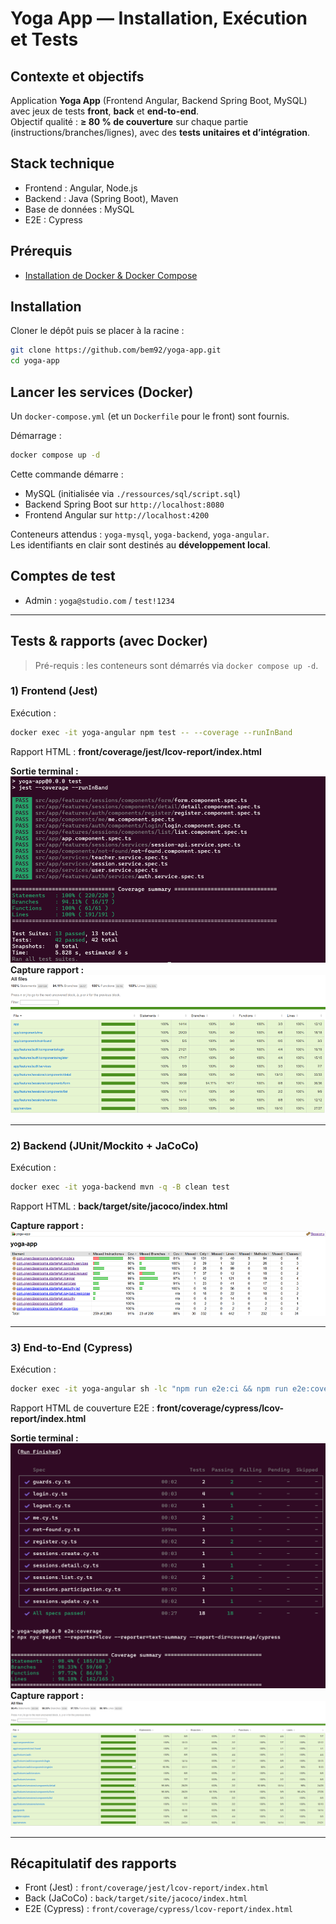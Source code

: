 # Yoga App — Installation, Exécution et Tests

## Contexte et objectifs
Application **Yoga App** (Frontend Angular, Backend Spring Boot, MySQL) avec jeux de tests **front**, **back** et **end-to-end**.  
Objectif qualité : **≥ 80 % de couverture** sur chaque partie (instructions/branches/lignes), avec des **tests unitaires et d’intégration**.

## Stack technique
- Frontend : Angular, Node.js  
- Backend : Java (Spring Boot), Maven  
- Base de données : MySQL  
- E2E : Cypress

## Prérequis

- [Installation de Docker & Docker Compose](https://docs.docker.com/get-started/get-docker/)

## Installation
Cloner le dépôt puis se placer à la racine :
```bash
git clone https://github.com/bem92/yoga-app.git
cd yoga-app
```

## Lancer les services (Docker)
Un `docker-compose.yml` (et un `Dockerfile` pour le front) sont fournis.

Démarrage :
```bash
docker compose up -d
```

Cette commande démarre :
- MySQL (initialisée via `./ressources/sql/script.sql`)  
- Backend Spring Boot sur `http://localhost:8080`  
- Frontend Angular sur `http://localhost:4200`

Conteneurs attendus : `yoga-mysql`, `yoga-backend`, `yoga-angular`.  
Les identifiants en clair sont destinés au **développement local**.

## Comptes de test
- Admin : `yoga@studio.com` / `test!1234`

---

## Tests & rapports (avec Docker)

> Pré-requis : les conteneurs sont démarrés via `docker compose up -d`.

### 1) Frontend (Jest)
Exécution :
```bash
docker exec -it yoga-angular npm test -- --coverage --runInBand
```
Rapport HTML : **front/coverage/jest/lcov-report/index.html**

**Sortie terminal :**
![Front coverage CMD](docs/coverage/front-coverage-cmd.png)
**Capture rapport :**
![Front coverage](docs/coverage/front-coverage.png)

---

### 2) Backend (JUnit/Mockito + JaCoCo)
Exécution :
```bash
docker exec -it yoga-backend mvn -q -B clean test
```
Rapport HTML : **back/target/site/jacoco/index.html**

**Capture rapport :**
![Back coverage](docs/coverage/back-coverage.png)

---

### 3) End-to-End (Cypress)
Exécution :
```bash
docker exec -it yoga-angular sh -lc "npm run e2e:ci && npm run e2e:coverage"
```
Rapport HTML de couverture E2E : **front/coverage/cypress/lcov-report/index.html**  


**Sortie terminal :**
![E2E coverage CMD](docs/coverage/e2e-coverage-cmd.png)
**Capture rapport :**
![E2E coverage](docs/coverage/e2e-coverage.png)

---

## Récapitulatif des rapports
- Front (Jest) : `front/coverage/jest/lcov-report/index.html`  
- Back (JaCoCo) : `back/target/site/jacoco/index.html`  
- E2E (Cypress) : `front/coverage/cypress/lcov-report/index.html`